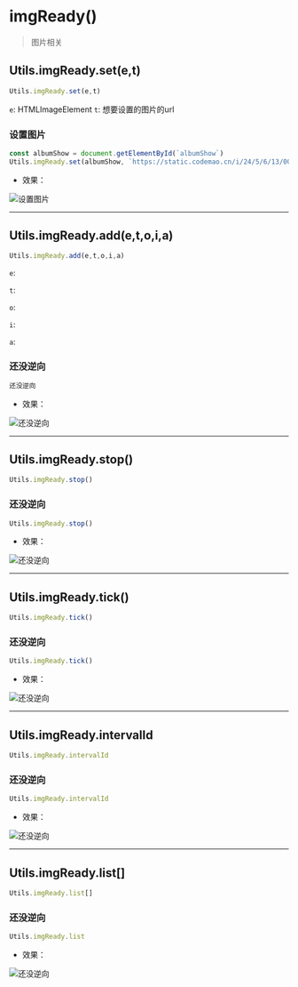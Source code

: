 # imgReady()

> 图片相关

## Utils.imgReady.set(e,t)

```javascript
Utils.imgReady.set(e,t)
```

```e```: HTMLImageElement
```t```: 想要设置的图片的url

### 设置图片

```javascript
const albumShow = document.getElementById(`albumShow`)
Utils.imgReady.set(albumShow, `https://static.codemao.cn/i/24/5/6/13/0001-W7.png`)
```

- 效果：

![设置图片](https://static.codemao.cn/i/24/5/5/19/2658-9U.png)

---

## Utils.imgReady.add(e,t,o,i,a)


```javascript
Utils.imgReady.add(e,t,o,i,a)
```

```e```:

```t```:

```o```:

```i```:

```a```:

### 还没逆向

```javascript
还没逆向
```

- 效果：

![还没逆向]()

---

## Utils.imgReady.stop()


```javascript
Utils.imgReady.stop()
```

### 还没逆向

```javascript
Utils.imgReady.stop()
```

- 效果：

![还没逆向]()

---

## Utils.imgReady.tick()


```javascript
Utils.imgReady.tick()
```

### 还没逆向

```javascript
Utils.imgReady.tick()
```

- 效果：

![还没逆向]()

---

## Utils.imgReady.intervalId


```javascript
Utils.imgReady.intervalId
```

### 还没逆向

```javascript
Utils.imgReady.intervalId
```

- 效果：

![还没逆向]()

---

## Utils.imgReady.list[]


```javascript
Utils.imgReady.list[]
```

### 还没逆向

```javascript
Utils.imgReady.list
```

- 效果：

![还没逆向]()